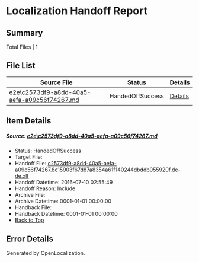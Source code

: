 # <a name='report-top'></a> Localization Handoff Report

## Summary
 Total Files | 1

## File List
 Source File | Status | Details 
 ----------- | ------ | ------- 
 [e2e\c2573df9-a8dd-40a5-aefa-a09c56f74267.md](https://github.com/OpenLocalizationTestOrg/oltest/blob/d0559a2f3250849a0858064c4302e8cae62e57b5/e2e/c2573df9-a8dd-40a5-aefa-a09c56f74267.md) | HandedOffSuccess | [Details](#b6009be23f1aff2e4cbd4e57dc5189abbef010d61)

## Item Details
##### <a name='b6009be23f1aff2e4cbd4e57dc5189abbef010d61'></a> Source: [e2e\c2573df9-a8dd-40a5-aefa-a09c56f74267.md](https://github.com/OpenLocalizationTestOrg/oltest/blob/d0559a2f3250849a0858064c4302e8cae62e57b5/e2e/c2573df9-a8dd-40a5-aefa-a09c56f74267.md)
* Status: HandedOffSuccess
* Target File: 
* Handoff File: [c2573df9-a8dd-40a5-aefa-a09c56f74267.8c15903f67d87a8354a61f140244dbddb055920f.de-de.xlf](https://github.com/OpenLocalizationTestOrg/olhandoff-e2e/blob/d8720e20d4cce3809eb3c2de4e3e53d1194b4aae/ol-handoff/OpenLocalizationTestOrg/oltest-dede-fly/ci/ht/c2573df9-a8dd-40a5-aefa-a09c56f74267.8c15903f67d87a8354a61f140244dbddb055920f.de-de.xlf)
* Handoff Datetime: 2016-07-10 02:55:49
* Handoff Reason: Include
* Archive File: 
* Archive Datetime: 0001-01-01 00:00:00
* Handback File: 
* Handback Datetime: 0001-01-01 00:00:00
* [Back to Top](#report-top)


## Error Details

Generated by OpenLocalization.
